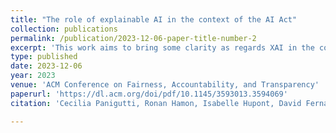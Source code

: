 ```yaml
---
title: "The role of explainable AI in the context of the AI Act"
collection: publications
permalink: /publication/2023-12-06-paper-title-number-2
excerpt: 'This work aims to bring some clarity as regards XAI in the context of the AI Act and focuses in particular on the AI Act requirements for transparency and human oversight. '
type: published
date: 2023-12-06
year: 2023
venue: 'ACM Conference on Fairness, Accountability, and Transparency'
paperurl: 'https://dl.acm.org/doi/pdf/10.1145/3593013.3594069'
citation: 'Cecilia Panigutti, Ronan Hamon, Isabelle Hupont, David Fernandez Llorca, Delia Fano Yela, Henrik Junklewitz, Salvatore Scalzo, Gabriele Mazzini, Ignacio Sanchez, Josep Soler Garrido, Emilia Gomez, <i>The role of explainable AI in the context of the AI Act</i>, ACM Conference on Fairness, Accountability, and Transparency, Dec 2023'

---
```

